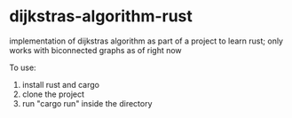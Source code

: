 # dijkstras-algorithm-rust
implementation of dijkstras algorithm as part of a project to learn rust; only works with biconnected graphs as of right now

To use:
1) install rust and cargo
2) clone the project
3) run "cargo run" inside the directory
